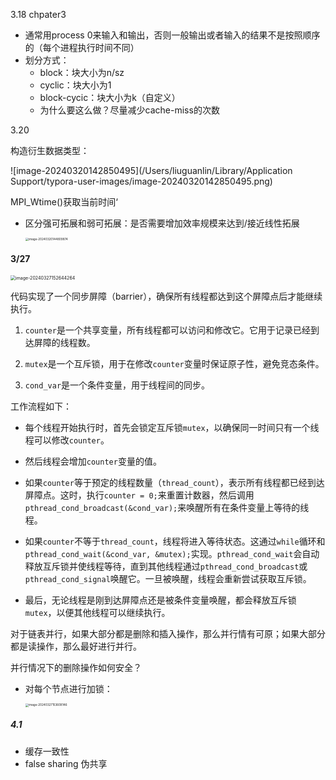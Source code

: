 3.18 chpater3

- 通常用process 0来输入和输出，否则一般输出或者输入的结果不是按照顺序的（每个进程执行时间不同）
- 划分方式：
  - block：块大小为n/sz
  - cyclic：块大小为1
  - block-cycic：块大小为k（自定义）
  - 为什么要这么做？尽量减少cache-miss的次数



3.20

构造衍生数据类型：

![image-20240320142850495](/Users/liuguanlin/Library/Application Support/typora-user-images/image-20240320142850495.png)

MPI_Wtime()获取当前时间‘

- 区分强可拓展和弱可拓展：是否需要增加效率规模来达到/接近线性拓展

  <img src="/Users/liuguanlin/Library/Application Support/typora-user-images/image-20240320144809874.png" alt="image-20240320144809874" style="zoom: 33%;" />

  



#### 3/27

<img src="/Users/liuguanlin/Github/Communication-theory/并行程序设计与算法/assets/image-20240327152644264.png" alt="image-20240327152644264" style="zoom:50%;" />

代码实现了一个同步屏障（barrier），确保所有线程都达到这个屏障点后才能继续执行。

1. `counter`是一个共享变量，所有线程都可以访问和修改它。它用于记录已经到达屏障的线程数。

2. `mutex`是一个互斥锁，用于在修改`counter`变量时保证原子性，避免竞态条件。

3. `cond_var`是一个条件变量，用于线程间的同步。

工作流程如下：

- 每个线程开始执行时，首先会锁定互斥锁`mutex`，以确保同一时间只有一个线程可以修改`counter`。
  
- 然后线程会增加`counter`变量的值。

- 如果`counter`等于预定的线程数量（`thread_count`），表示所有线程都已经到达屏障点。这时，执行`counter = 0;`来重置计数器，然后调用`pthread_cond_broadcast(&cond_var);`来唤醒所有在条件变量上等待的线程。

- 如果`counter`不等于`thread_count`，线程将进入等待状态。这通过`while`循环和`pthread_cond_wait(&cond_var, &mutex);`实现。`pthread_cond_wait`会自动释放互斥锁并使线程等待，直到其他线程通过`pthread_cond_broadcast`或`pthread_cond_signal`唤醒它。一旦被唤醒，线程会重新尝试获取互斥锁。

- 最后，无论线程是刚到达屏障点还是被条件变量唤醒，都会释放互斥锁`mutex`，以便其他线程可以继续执行。



对于链表并行，如果大部分都是删除和插入操作，那么并行情有可原；如果大部分都是读操作，那么最好进行并行。

并行情况下的删除操作如何安全？

- 对每个节点进行加锁：

  <img src="/Users/liuguanlin/Github/Communication-theory/并行程序设计与算法/assets/image-20240327153608146.png" alt="image-20240327153608146" style="zoom: 33%;" />



##### 4.1

- 缓存一致性
- false sharing 伪共享
